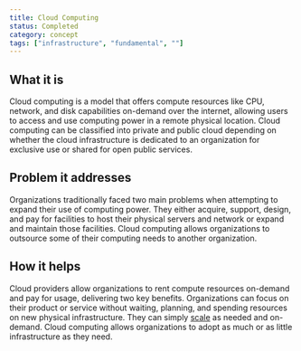 ```yaml
---
title: Cloud Computing
status: Completed
category: concept
tags: ["infrastructure", "fundamental", ""]
---
```


## What it is

Cloud computing is a model that offers compute resources like CPU, network, and disk capabilities on-demand over the internet, allowing users to access and use computing power in a remote physical location. 
Cloud computing can be classified into private and public cloud depending on whether the cloud infrastructure is dedicated to an organization for exclusive use or shared for open public services.

## Problem it addresses

Organizations traditionally faced two main problems when attempting to expand their use of computing power. 
They either acquire, support, design, and pay for facilities 
to host their physical servers and network or expand and maintain those facilities. 
Cloud computing allows organizations to outsource some of their computing needs to another organization.

## How it helps

Cloud providers allow organizations to rent compute resources on-demand and pay for usage, delivering two key benefits.
Organizations can focus on their product or service without waiting, planning, and spending resources on new physical infrastructure. They can simply [scale](/scalability/) as needed and on-demand.
Cloud computing allows organizations to adopt as much or as little infrastructure as they need.
